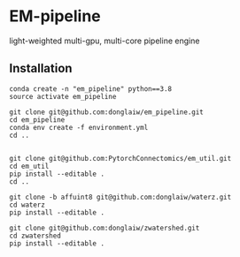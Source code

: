 # EM-pipeline
light-weighted multi-gpu, multi-core pipeline engine


## Installation
```
conda create -n "em_pipeline" python==3.8
source activate em_pipeline

git clone git@github.com:donglaiw/em_pipeline.git
cd em_pipeline
conda env create -f environment.yml
cd ..


git clone git@github.com:PytorchConnectomics/em_util.git
cd em_util
pip install --editable .
cd ..

git clone -b affuint8 git@github.com:donglaiw/waterz.git
cd waterz
pip install --editable .

git clone git@github.com:donglaiw/zwatershed.git
cd zwatershed
pip install --editable .
```
```
